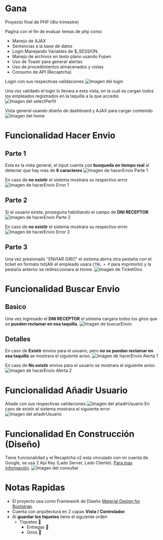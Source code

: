 # Gana
Proyecto final de PHP (4to trimestre)

Pagina con el fin de evaluar temas de php como
  - Manejo de AJAX
  - Sentencias a la base de datos
  - Login Manejando Variables de $_SESSION.
  - Manejo de archivos en texto plano usando Fopen
  - Uso de Toastr para generar alertas
  - Uso de procedimientos almacenados y vistas
  - Consumo de API (Recaptcha)
  
  Login con sus respectivas validaciones
  ![Imagen del login](https://github.com/Amonbe8080/Gana/blob/master/Screenshots/Login.png)
  
  Una vez validado el login lo llevara a esta vista, en la cual se cargan todos los empleados registrados en la taquilla a la     que accedio
  ![Imagen del selectPerfil](https://github.com/Amonbe8080/Gana/blob/master/Screenshots/Select%20Perfil.png)
  
  Vista general usando diseño de dashboard y AJAX para cargar contenido
  ![Imagen del home](https://github.com/Amonbe8080/Gana/blob/master/Screenshots/Home.png)
  
# Funcionalidad Hacer Envio 

## Parte 1
  Esta es la vista general, el input cuenta con **busqueda en tiempo real** al detectar que hay mas de **6 caracteres**
  ![Imagen de hacerEnvio Parte 1](https://github.com/Amonbe8080/Gana/blob/master/Screenshots/HacerEnvio-1.png)
  
  En caso de **no existir** el sistema mostrara su respectivo error.
  ![Imagen de hacerEnvio Error 1](https://github.com/Amonbe8080/Gana/blob/master/Screenshots/HacerEnvio-Error1.png)
  
## Parte 2
  Si el usuario existe, proseguira habilitando el campo de **DNI RECEPTOR** 
  ![Imagen de hacerEnvio Parte 2](https://github.com/Amonbe8080/Gana/blob/master/Screenshots/HacerEnvio-2.png)
  
  En caso de **no existir** el sistema mostrara su respectivo error.
  ![Imagen de hacerEnvio Error 2](https://github.com/Amonbe8080/Gana/blob/master/Screenshots/HacerEnvio-Error2.png)
  
## Parte 3
  Una vez presionado "ENVIAR GIRO" el sistema abrira otra pestaña con el ticket en formato txt(Alli el empleado usara `CTRL + P`   para imprimirlo) y la pestaña anterior se redireccionara al Home.
  ![Imagen de TicketGiro](https://github.com/Amonbe8080/Gana/blob/master/Screenshots/TicketGiro.png) 
  
# Funcionalidad Buscar Envio   

## Basico
  Una vez ingresado el **DNI RECEPTOR** el sistema cargara todos los giros que se **pueden reclamar en esa taquilla**.
  ![Imagen de buscarEnvio](https://github.com/Amonbe8080/Gana/blob/master/Screenshots/BuscarEnvio-1.png)
  
## Detalles  
  En caso de **Existir** envios para el usuario, pero **no se puedan reclamar en esa taquilla** se mostrara el siguiente aviso. 
  ![Imagen de hacerEnvio Alerta 1](https://github.com/Amonbe8080/Gana/blob/master/Screenshots/BuscarEnvio-Alert1.png)
  
  En caso de **No existir** envios para el usuario se mostrara el siguiente aviso. 
  ![Imagen de hacerEnvio Alerta 2](https://github.com/Amonbe8080/Gana/blob/master/Screenshots/BuscarEnvio-Alert2.png)
  
  
# Funcionalidad Añadir Usuario
  Añade con sus respectivas validaciones
  ![Imagen del añadirUsuario](https://github.com/Amonbe8080/Gana/blob/master/Screenshots/AddUsuario.png)
  En caso de existir el sistema mostrara el siguiente error
  ![Imagen del añadirUsuario](https://github.com/Amonbe8080/Gana/blob/master/Screenshots/AddUsuario-Error.png)
  
 # Funcionalidad En Construcción (Diseño)
 Tiene funcionalidad y el Recaptcha v2 esta vinculado con mi cuenta de Google, se usa 2 Api Key (Lado Server, Lado Cliente).
 [Para mas información](https://developers.google.com/recaptcha/intro).
 ![Imagen del consultar](https://github.com/Amonbe8080/Gana/blob/master/Screenshots/ConsultarEnvio.png)
 
# Notas Rapidas
 - El proyecto usa como Framework de Diseño [Material Design for Bootstrap](https://mdbootstrap.com/).
 - Cuenta con arquitectura en 2 capas **Vista / Controlador**.
 - Al **guardar los tiquetes** tiene el siguiente orden
    - Tiquetes :file_folder:
      - Entregas :file_folder:
      - Giros :file_folder:
 


  
